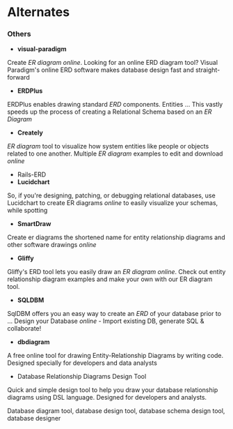 # Alternates

### Others

* **visual-paradigm**

Create _ER diagram online_. Looking for an online ERD diagram tool? Visual Paradigm's online ERD software makes database design fast and straight-forward

* **ERDPlus**

ERDPlus enables drawing standard _ERD_ components. Entities ... This vastly speeds up the process of creating a Relational Schema based on an _ER Diagram_

* **Creately**

_ER diagram_ tool to visualize how system entities like people or objects related to one another. Multiple _ER diagram_ examples to edit and download _online_

* Rails-ERD
* **Lucidchart**

So, if you're designing, patching, or debugging relational databases, use Lucidchart to create ER diagrams _online_ to easily visualize your schemas, while spotting

* **SmartDraw**

Create er diagrams the shortened name for entity relationship diagrams and other software drawings _online_ 

* **Gliffy**

Gliffy's ERD tool lets you easily draw an _ER diagram online_. Check out entity relationship diagram examples and make your own with our ER diagram tool.

* **SQLDBM**

SqlDBM offers you an easy way to create an _ERD_ of your database prior to ... Design your Database _online_ - Import existing DB, generate SQL & collaborate!

* **dbdiagram**

A free online tool for drawing Entity-Relationship Diagrams by writing code. Designed specially for developers and data analysts

* Database Relationship Diagrams Design Tool

 Quick and simple design tool to help you draw your database relationship diagrams using DSL language. Designed for developers and analysts.

Database diagram tool, database design tool, database schema design tool, database designer



